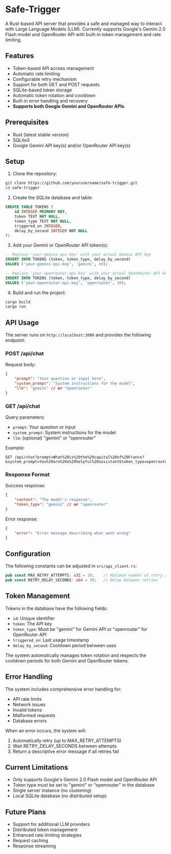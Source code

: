 # Safe-Trigger

A Rust-based API server that provides a safe and managed way to interact with Large Language Models (LLM). Currently supports Google's Gemini 2.0 Flash model and OpenRouter API with built-in token management and rate limiting.

## Features

- Token-based API access management
- Automatic rate limiting
- Configurable retry mechanism
- Support for both GET and POST requests
- SQLite-based token storage
- Automatic token rotation and cooldown
- Built-in error handling and recovery
- **Supports both Google Gemini and OpenRouter APIs**

## Prerequisites

- Rust (latest stable version)
- SQLite3
- Google Gemini API key(s) and/or OpenRouter API key(s)

## Setup

1. Clone the repository:
```bash
git clone https://github.com/yourusername/safe-trigger.git
cd safe-trigger
```

2. Create the SQLite database and table:
```sql
CREATE TABLE TOKENS (
    id INTEGER PRIMARY KEY,
    token TEXT NOT NULL,
    token_type TEXT NOT NULL,
    triggered_on INTEGER,
    delay_by_second INTEGER NOT NULL
);
```

3. Add your Gemini or OpenRouter API token(s):
```sql
-- Replace 'your-gemini-api-key' with your actual Gemini API key
INSERT INTO TOKENS (token, token_type, delay_by_second) 
VALUES ('your-gemini-api-key', 'gemini', 30);

-- Replace 'your-openrouter-api-key' with your actual OpenRouter API key
INSERT INTO TOKENS (token, token_type, delay_by_second) 
VALUES ('your-openrouter-api-key', 'openrouter', 30);
```

4. Build and run the project:
```bash
cargo build
cargo run
```

## API Usage

The server runs on `http://localhost:3000` and provides the following endpoint:

### POST /api/chat

Request body:
```json
{
    "prompt": "Your question or input here",
    "system_prompt": "System instructions for the model",
    "llm": "gemini" // or "openrouter"
}
```

### GET /api/chat

Query parameters:
- `prompt`: Your question or input
- `system_prompt`: System instructions for the model
- `llm`: (optional) "gemini" or "openrouter"

Example:
```
GET /api/chat?prompt=What%20is%20the%20capital%20of%20France?&system_prompt=You%20are%20a%20helpful%20assistant&token_type=openrouter
```

### Response Format

Success response:
```json
{
    "content": "The model's response",
    "token_type": "gemini" // or "openrouter"
}
```

Error response:
```json
{
    "error": "Error message describing what went wrong"
}
```

## Configuration

The following constants can be adjusted in `src/api_client.rs`:

```rust
pub const MAX_RETRY_ATTEMPTS: u32 = 10;    // Maximum number of retry attempts
pub const RETRY_DELAY_SECONDS: u64 = 30;   // Delay between retries
```

## Token Management

Tokens in the database have the following fields:
- `id`: Unique identifier
- `token`: The API key
- `token_type`: Must be "gemini" for Gemini API or "openrouter" for OpenRouter API
- `triggered_on`: Last usage timestamp
- `delay_by_second`: Cooldown period between uses

The system automatically manages token rotation and respects the cooldown periods for both Gemini and OpenRouter tokens.

## Error Handling

The system includes comprehensive error handling for:
- API rate limits
- Network issues
- Invalid tokens
- Malformed requests
- Database errors

When an error occurs, the system will:
1. Automatically retry (up to MAX_RETRY_ATTEMPTS)
2. Wait RETRY_DELAY_SECONDS between attempts
3. Return a descriptive error message if all retries fail

## Current Limitations

- Only supports Google's Gemini 2.0 Flash model and OpenRouter API
- Token type must be set to "gemini" or "openrouter" in the database
- Single server instance (no clustering)
- Local SQLite database (no distributed setup)

## Future Plans

- Support for additional LLM providers
- Distributed token management
- Enhanced rate limiting strategies
- Request caching
- Response streaming
